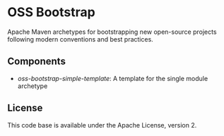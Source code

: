 # OSS Bootstrap

Apache Maven archetypes for bootstrapping new open-source projects following modern conventions and best practices.

## Components

* _oss-bootstrap-simple-template_: A template for the single module archetype

## License

This code base is available under the Apache License, version 2.
